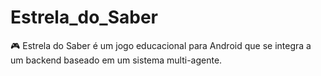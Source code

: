 # Estrela_do_Saber
🎮 Estrela do Saber é um jogo educacional para Android que se integra a um backend baseado em um sistema multi-agente.
